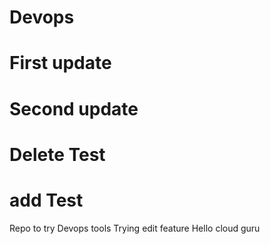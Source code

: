 

# Devops
# First update
# Second update
# Delete Test
# add Test
Repo to try Devops tools
Trying edit feature
Hello cloud guru

